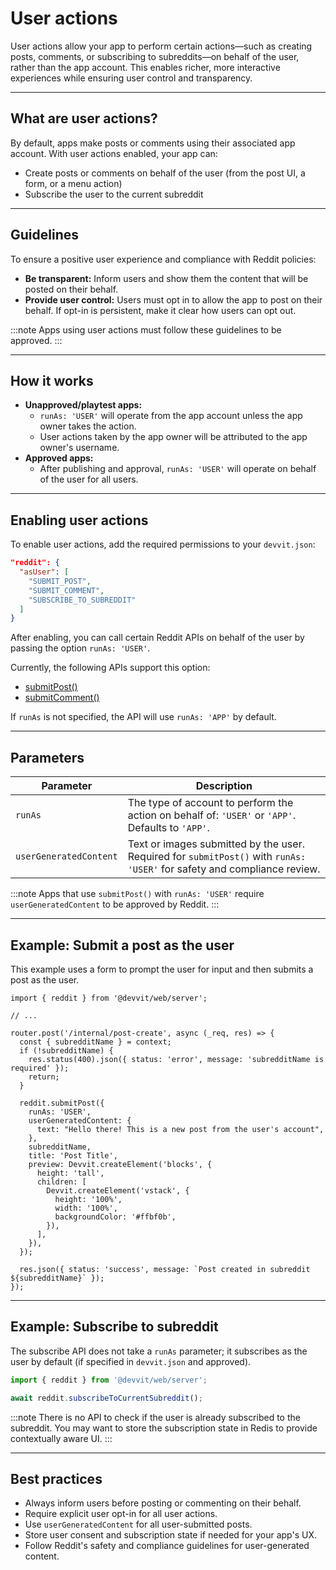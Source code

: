 # User actions

User actions allow your app to perform certain actions—such as creating posts, comments, or subscribing to subreddits—on behalf of the user, rather than the app account. This enables richer, more interactive experiences while ensuring user control and transparency.

---

## What are user actions?

By default, apps make posts or comments using their associated app account. With user actions enabled, your app can:

- Create posts or comments on behalf of the user (from the post UI, a form, or a menu action)
- Subscribe the user to the current subreddit

---

## Guidelines

To ensure a positive user experience and compliance with Reddit policies:

- **Be transparent:** Inform users and show them the content that will be posted on their behalf.
- **Provide user control:** Users must opt in to allow the app to post on their behalf. If opt-in is persistent, make it clear how users can opt out.

:::note
Apps using user actions must follow these guidelines to be approved.
:::

---

## How it works

- **Unapproved/playtest apps:**
  - `runAs: 'USER'` will operate from the app account unless the app owner takes the action.
  - User actions taken by the app owner will be attributed to the app owner's username.
- **Approved apps:**
  - After publishing and approval, `runAs: 'USER'` will operate on behalf of the user for all users.

---

## Enabling user actions

To enable user actions, add the required permissions to your `devvit.json`:

```json title="devvit.json"
"reddit": {
  "asUser": [
    "SUBMIT_POST",
    "SUBMIT_COMMENT",
    "SUBSCRIBE_TO_SUBREDDIT"
  ]
}
```

After enabling, you can call certain Reddit APIs on behalf of the user by passing the option `runAs: 'USER'`.

Currently, the following APIs support this option:

- [submitPost()](/api/redditapi/models/classes/RedditAPIClient.md#submitpost)
- [submitComment()](/api/redditapi/models/classes/RedditAPIClient.md#submitcomment)

If `runAs` is not specified, the API will use `runAs: 'APP'` by default.

---

## Parameters

| Parameter              | Description                                                                                                              |
| ---------------------- | ------------------------------------------------------------------------------------------------------------------------ |
| `runAs`                | The type of account to perform the action on behalf of: `'USER'` or `'APP'`. Defaults to `'APP'`.                        |
| `userGeneratedContent` | Text or images submitted by the user. Required for `submitPost()` with `runAs: 'USER'` for safety and compliance review. |

:::note
Apps that use `submitPost()` with `runAs: 'USER'` require `userGeneratedContent` to be approved by Reddit.
:::

---

## Example: Submit a post as the user

This example uses a form to prompt the user for input and then submits a post as the user.

```tsx
import { reddit } from '@devvit/web/server';

// ...

router.post('/internal/post-create', async (_req, res) => {
  const { subredditName } = context;
  if (!subredditName) {
    res.status(400).json({ status: 'error', message: 'subredditName is required' });
    return;
  }

  reddit.submitPost({
    runAs: 'USER',
    userGeneratedContent: {
      text: "Hello there! This is a new post from the user's account",
    },
    subredditName,
    title: 'Post Title',
    preview: Devvit.createElement('blocks', {
      height: 'tall',
      children: [
        Devvit.createElement('vstack', {
          height: '100%',
          width: '100%',
          backgroundColor: '#ffbf0b',
        }),
      ],
    }),
  });

  res.json({ status: 'success', message: `Post created in subreddit ${subredditName}` });
});
```

---

## Example: Subscribe to subreddit

The subscribe API does not take a `runAs` parameter; it subscribes as the user by default (if specified in `devvit.json` and approved).

```ts
import { reddit } from '@devvit/web/server';

await reddit.subscribeToCurrentSubreddit();
```

:::note
There is no API to check if the user is already subscribed to the subreddit. You may want to store the subscription state in Redis to provide contextually aware UI.
:::

---

## Best practices

- Always inform users before posting or commenting on their behalf.
- Require explicit user opt-in for all user actions.
- Use `userGeneratedContent` for all user-submitted posts.
- Store user consent and subscription state if needed for your app's UX.
- Follow Reddit's safety and compliance guidelines for user-generated content.
